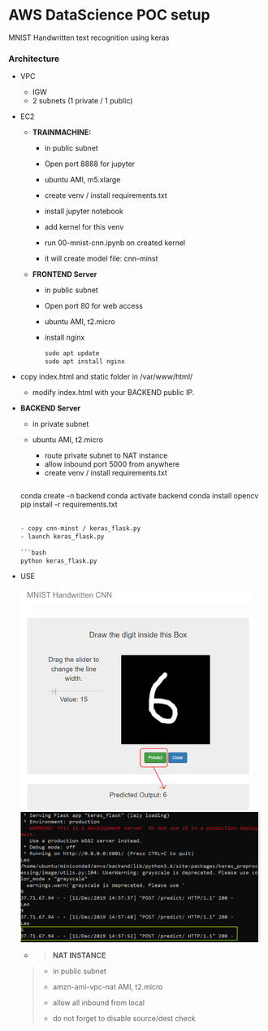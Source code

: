 # AWS DataScience POC setup

MNIST Handwritten text recognition using keras

### Architecture

- VPC

  - IGW
  - 2 subnets (1 private / 1 public)

- EC2

  - **TRAINMACHINE:** 

    - in public subnet

    - Open port 8888 for jupyter

    - ubuntu AMI, m5.xlarge

    - create venv / install requirements.txt

    - install jupyter notebook

    - add kernel for this venv

    - run 00-mnist-cnn.ipynb on created kernel

    - it will create model file: cnn-minst

      

  - **FRONTEND Server**

    - in public subnet

    - Open port 80 for web access

    - ubuntu AMI, t2.micro

    - install nginx

      ```
      sudo apt update
      sudo apt install nginx
      ```
  
- copy index.html and static folder in /var/www/html/
  
  - modify index.html with your BACKEND public IP.
    
  
  
  
- **BACKEND Server**
    - in private subnet
  - ubuntu AMI, t2.micro
    - route private subnet to NAT instance
    - allow inbound port 5000 from anywhere
    - create venv / install requirements.txt

    ```
  conda create -n backend
    conda activate backend
  conda install opencv
    pip install -r requirements.txt
    ```
  
  - copy cnn-minst / keras_flask.py
  - launch keras_flask.py
  
    ```bash
    python keras_flask.py
    ```

  


- USE

  <img src="webinterface.png" alt="webinterface" style="zoom:50%;" />

  

  <img src="backend_Flask_answer.png" alt="backend_Flask_answer" style="zoom:50%;" />

  

  

  

  - > **NAT INSTANCE**
  >
    > - in public subnet
  >
    > - amzn-ami-vpc-nat AMI, t2.micro
  >
    > - allow all inbound from local
  >
    > - do not forget to disable source/dest check
  >
  

